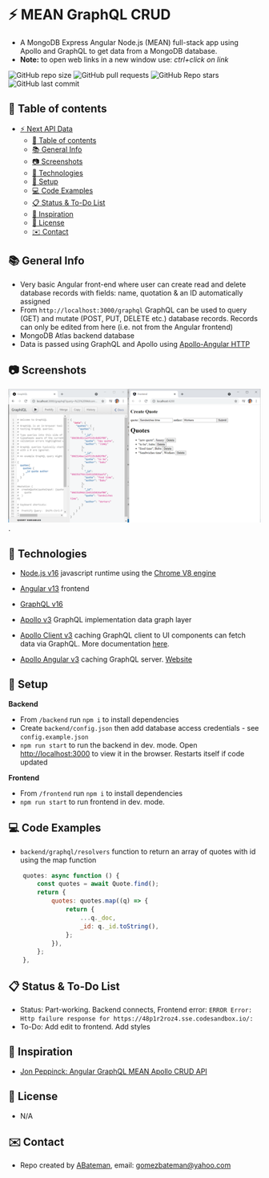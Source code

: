 # :zap: MEAN GraphQL CRUD

* A MongoDB Express Angular Node.js (MEAN) full-stack app using Apollo and GraphQL to get data from a MongoDB database.
* **Note:** to open web links in a new window use: _ctrl+click on link_

![GitHub repo size](https://img.shields.io/github/repo-size/AndrewJBateman/mean-graphql-crud?style=plastic)
![GitHub pull requests](https://img.shields.io/github/issues-pr/AndrewJBateman/mean-graphql-crud?style=plastic)
![GitHub Repo stars](https://img.shields.io/github/stars/AndrewJBateman/mean-graphql-crud?style=plastic)
![GitHub last commit](https://img.shields.io/github/last-commit/AndrewJBateman/mean-graphql-crud?style=plastic)

## :page_facing_up: Table of contents

* [:zap: Next API Data](#zap-next-api-data)
  * [:page_facing_up: Table of contents](#page_facing_up-table-of-contents)
  * [:books: General Info](#books-general-info)
  * [:camera: Screenshots](#camera-screenshots)
  * [:signal_strength: Technologies](#signal_strength-technologies)
  * [:floppy_disk: Setup](#floppy_disk-setup)
  * [:computer: Code Examples](#computer-code-examples)
  * [:clipboard: Status & To-Do List](#clipboard-status--to-do-list)
  * [:clap: Inspiration](#clap-inspiration)
  * [:file_folder: License](#file_folder-license)
  * [:envelope: Contact](#envelope-contact)

## :books: General Info

* Very basic Angular front-end where user can create read and delete database records with fields: name, quotation & an ID automatically assigned
* From `http://localhost:3000/graphql` GraphQL can be used to query (GET) and mutate (POST, PUT, DELETE etc.) database records. Records can only be edited from here (i.e. not from the Angular frontend)
* MongoDB Atlas backend database
* Data is passed using GraphQL and Apollo using [Apollo-Angular HTTP](https://apollo-angular.com/docs/data/network)

## :camera: Screenshots

![Example screenshot](./imgs/crud.png).

## :signal_strength: Technologies

* [Node.js v16](https://nodejs.org/) javascript runtime using the [Chrome V8 engine](https://v8.dev/)

* [Angular v13](https://angular.io/) frontend
* [GraphQL v16](https://github.com/graphql/graphql-js)
* [Apollo v3](https://www.apollographql.com/) GraphQL implementation data graph layer
* [Apollo Client v3](https://www.npmjs.com/package/apollo-client) caching GraphQL client to UI components can fetch data via GraphQL. More documentation [here](https://apollographql.com/docs/react/).
* [Apollo Angular v3](https://www.npmjs.com/package/apollo-angular) caching GraphQL server. [Website](https://apollo-angular.com/)

## :floppy_disk: Setup

**Backend**
* From `/backend` run `npm i` to install dependencies
* Create `backend/config.json` then add database access credentials - see `config.example.json`
* `npm run start` to run the backend in dev. mode. Open [http://localhost:3000](http://localhost:3000) to view it in the browser. Restarts itself if code updated

**Frontend**
* From `/frontend` run `npm i` to install dependencies
* `npm run start` to run frontend in dev. mode.

## :computer: Code Examples

* `backend/graphql/resolvers` function to return an array of quotes with id using the map function

```javascript
	quotes: async function () {
		const quotes = await Quote.find();
		return {
			quotes: quotes.map((q) => {
				return {
					...q._doc,
					_id: q._id.toString(),
				};
			}),
		};
	},
```

## :clipboard: Status & To-Do List

* Status: Part-working. Backend connects, Frontend error: `ERROR Error: Http failure response for https://48p1r2roz4.sse.codesandbox.io/:`
* To-Do: Add edit to frontend. Add styles

## :clap: Inspiration

* [Jon Peppinck: Angular GraphQL MEAN Apollo CRUD API](https://www.youtube.com/watch?v=zCMNvnlDoVg)

## :file_folder: License

* N/A

## :envelope: Contact

* Repo created by [ABateman](https://github.com/AndrewJBateman), email: gomezbateman@yahoo.com
